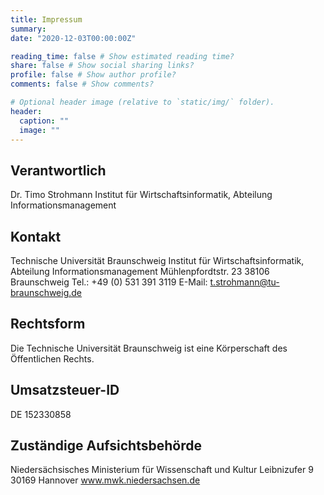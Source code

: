 ```yaml
---
title: Impressum
summary:
date: "2020-12-03T00:00:00Z"

reading_time: false # Show estimated reading time?
share: false # Show social sharing links?
profile: false # Show author profile?
comments: false # Show comments?

# Optional header image (relative to `static/img/` folder).
header:
  caption: ""
  image: ""
---
```


## Verantwortlich

Dr. Timo Strohmann
Institut für Wirtschaftsinformatik, Abteilung Informationsmanagement

## Kontakt

Technische Universität Braunschweig
Institut für Wirtschaftsinformatik, Abteilung Informationsmanagement
Mühlenpfordtstr. 23
38106 Braunschweig
Tel.: +49 (0) 531 391 3119
E-Mail: t.strohmann@tu-braunschweig.de

## Rechtsform

Die Technische Universität Braunschweig ist eine Körperschaft des Öffentlichen Rechts.

## Umsatzsteuer-ID

DE 152330858

## Zuständige Aufsichtsbehörde

Niedersächsisches Ministerium für Wissenschaft und Kultur
Leibnizufer 9
30169 Hannover
www.mwk.niedersachsen.de
